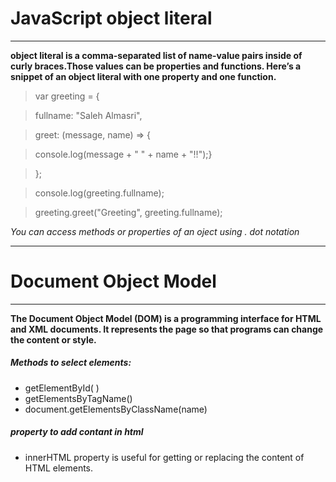 # JavaScript object literal

---

 **object literal is a comma-separated list of name-value pairs inside of curly braces.Those values can be properties and functions. Here’s a snippet of an object literal with one property and one function.**
> var greeting = {

> fullname: "Saleh Almasri",

> greet: (message, name) => {

> console.log(message + " " + name + "!!");}

> };

> console.log(greeting.fullname);

> greeting.greet("Greeting", greeting.fullname);

*You can access methods or properties of an oject using . dot notation*

---

# Document Object Model

---

**The Document Object Model (DOM) is a programming interface for HTML and XML documents. It represents the page so that programs can change the content or style.**

##### Methods to select elements:
- getElementById( )
- getElementsByTagName()
- document.getElementsByClassName(name)	

##### property to add contant in html
- innerHTML property is useful for getting or replacing the content of HTML elements.


